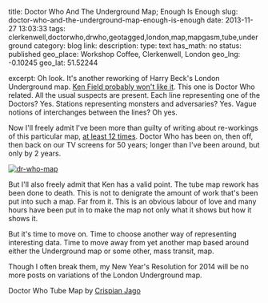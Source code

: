 title: Doctor Who And The Underground Map; Enough Is Enough
slug: doctor-who-and-the-underground-map-enough-is-enough
date: 2013-11-27 13:03:33
tags: clerkenwell,doctorwho,drwho,geotagged,london,map,mapgasm,tube,underground
category: blog
link: 
description: 
type: text
has_math: no
status: published
geo_place: Workshop Coffee, Clerkenwell, London
geo_lng: -0.10245
geo_lat: 51.52244

excerpt: Oh look. It's another reworking of Harry Beck's London Underground map. <a href="https://cartonerd.blogspot.co.uk/2013/09/the-underground-map-of-insert-here.html" target="_blank">Ken Field probably won't like it</a>. This one is Doctor Who related. All the usual suspects are present. Each line representing one of the Doctors? Yes. Stations representing monsters and adversaries? Yes. Vague notions of interchanges between the lines? Oh yes.

Now I'll freely admit I've been more than guilty of writing about re-workings of this particular map, [at least 12 times](/tags/tube/ "/tags/tube/"). Doctor Who has been on, then off, then back on our TV screens for 50 years; longer than I've been around, but only by 2 years. 

<!-- TEASER_END -->

[![dr-who-map](/wp-content/uploads/2013/11/dr-who-map-1024x738.png)](https://www.crispian.net/DoctorWho/DrWhoTubeMap.html "https://www.crispian.net/DoctorWho/DrWhoTubeMap.html")

But I'll also freely admit that Ken has a valid point. The tube map rework has been done to death. This is not to denigrate the amount of work that's been put into such a map. Far from it. This is an obvious labour of love and many hours have been put in to make the map not only what it shows but how it shows it.

But it's time to move on. Time to choose another way of representing interesting data. Time to move away from yet another map based around either the Underground map or some other, mass transit, map.

Though I often break them, my New Year's Resolution for 2014 will be no more posts on variations of the London Underground map.



Doctor Who Tube Map by [Crispian Jago](https://www.crispian.net/DoctorWho/DrWhoTubeMap.html "https://www.crispian.net/DoctorWho/DrWhoTubeMap.html")


